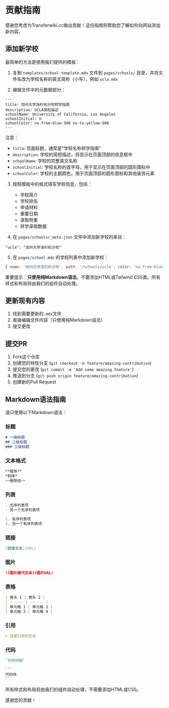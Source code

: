 # 贡献指南

感谢您考虑为Transferwiki.cc做出贡献！这份指南将帮助您了解如何向网站添加新内容。

## 添加新学校

最简单的方法是使用我们提供的模板：

1. 复制 `templates/school-template.mdx` 文件到 `pages/schools/` 目录，并将文件名改为学校名称的英文简称（小写），例如 `ucla.mdx`

2. 编辑文件中的元数据部分：

```
---
title: 加州大学洛杉矶分校转学指南
description: UCLA简短描述
schoolName: University of California, Los Angeles
schoolInitial: U
schoolColor: nx-from-blue-500 nx-to-yellow-500
---
```

注意：
- `title`: 页面标题，通常是"学校名称转学指南"
- `description`: 学校的简短描述，将显示在页面顶部的信息框中
- `schoolName`: 学校的完整英文名称
- `schoolInitial`: 学校名称的首字母，用于显示在页面顶部的圆形图标中
- `schoolColor`: 学校的主题颜色，用于页面顶部的圆形图标和其他装饰元素

3. 按照模板中的格式填写学校信息，包括：
   - 学校简介
   - 学校排名
   - 申请材料
   - 重要日期
   - 录取侧重
   - 转学录取数据

4. 在 `pages/schools/_meta.json` 文件中添加新学校的条目：

```
"ucla": "加州大学洛杉矶分校"
```

5. 在 `pages/school.mdx` 的学校列表中添加新学校：

```js
{ name: '加州大学洛杉矶分校', path: '/schools/ucla', color: 'nx-from-blue-500 nx-to-yellow-500' },
```

重要提示：**只使用纯Markdown语法**。不要添加HTML或Tailwind CSS类。所有样式和布局将由我们的组件自动处理。

## 更新现有内容

1. 找到需要更新的`.mdx`文件
2. 直接编辑文件内容（只使用纯Markdown语法）
3. 提交更改

## 提交PR

1. Fork这个仓库
2. 创建您的特性分支 (`git checkout -b feature/amazing-contribution`)
3. 提交您的更改 (`git commit -m 'Add some amazing feature'`)
4. 推送到分支 (`git push origin feature/amazing-contribution`)
5. 创建新的Pull Request

## Markdown语法指南

请只使用以下Markdown语法：

### 标题

```markdown
# 一级标题
## 二级标题
### 三级标题
```

### 文本格式

```markdown
**粗体**
*斜体*
~~删除线~~
```

### 列表

```markdown
- 无序列表项
- 另一个无序列表项

1. 有序列表项
2. 另一个有序列表项
```

### 链接

```markdown
[链接文本](URL)
```

### 图片

```markdown
![图片替代文本](图片URL)
```

### 表格

```markdown
| 表头 1 | 表头 2 |
| ------ | ------ |
| 单元格 1 | 单元格 2 |
| 单元格 3 | 单元格 4 |
```

### 引用

```markdown
> 这是引用的文本
```

### 代码

```markdown
`行内代码`

​```
代码块
​```
```

所有样式和布局将由我们的组件自动处理，不需要添加HTML或CSS。

感谢您的贡献！